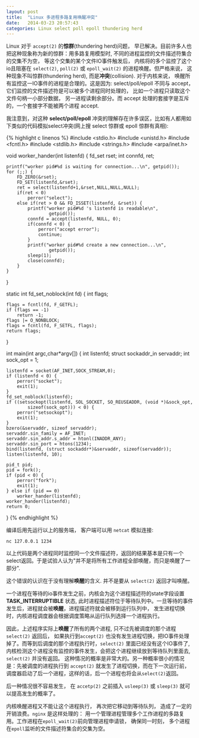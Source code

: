 ```yaml
---
layout: post
title:  "Linux 多进程多路复用唤醒冲突"
date:   2014-03-23 20:57:43
categories: Linux select poll epoll thundering herd
---
```


Linux 对于 `accept(2)` 的**惊群**(thundering herd)问题，
早已解决。目前许多人也把这种现象称为新的惊群：用多路复用模型时,
不同的进程监控的文件描述符集合的交集不为空， 等这个交集的某个文件IO事件触发后，
内核将的多个监控了这个io且阻塞在 `select(2)`, `poll(2)` 或
`epoll_wait(2)` 的进程唤醒。但严格来说， 这种现象不叫惊群(thundering herd),
而是**冲突**(collision). 对于内核来说，
唤醒所有监控这一IO事件的进程是合理的。这是因为: select/poll/epoll 不同与
accept， 它们监控的文件描述符是可以被多个进程同时处理的，
比如一个进程只读取这个文件句柄一小部分数据， 另一进程读剩余部分。而 accept
处理的套接字是互斥的，一个套接字不能被两个进程 accept.

我注意到，对这种 **select/poll/epoll**
冲突的理解存在许多误区，比如有人都用如下类似的代码模拟select冲突(网上搜 select
惊群或 epoll 惊群有真相):

{% highlight c linenos %}
#include <stdio.h>
#include <unistd.h>
#include <fcntl.h>
#include <stdlib.h>
#include <strings.h>
#include <arpa/inet.h>

void worker_hander(int listenfd)
{
	fd_set rset;
	int connfd, ret;

	printf("worker pid#%d is waiting for connection...\n", getpid());
	for (;;) {
		FD_ZERO(&rset);
		FD_SET(listenfd,&rset);
		ret = select(listenfd+1,&rset,NULL,NULL,NULL);
		if(ret < 0)
			perror("select");
		else if(ret > 0 && FD_ISSET(listenfd, &rset)) {
			printf("worker pid#%d 's listenfd is readable\n",
					getpid());
			connfd = accept(listenfd, NULL, 0);
			if(connfd < 0) {
				perror("accept error");
				continue;
			}
			printf("worker pid#%d create a new connection...\n",
					getpid());
			sleep(1);
			close(connfd);
		}
	}
}

static int fd_set_noblock(int fd)
{
	int flags;

	flags = fcntl(fd, F_GETFL);
	if (flags == -1)
		return -1;
	flags |= O_NONBLOCK;
	flags = fcntl(fd, F_SETFL, flags);
	return flags;
}

int main(int argc,char*argv[])
{
	int listenfd;
	struct sockaddr_in servaddr;
	int sock_opt = 1;

	listenfd = socket(AF_INET,SOCK_STREAM,0);
	if (listenfd < 0) {
		perror("socket");
		exit(1);
	}
	fd_set_noblock(listenfd);
	if ((setsockopt(listenfd, SOL_SOCKET, SO_REUSEADDR, (void *)&sock_opt,
			sizeof(sock_opt))) < 0) {
		perror("setsockopt");
		exit(1);
	}
	bzero(&servaddr, sizeof servaddr);
	servaddr.sin_family = AF_INET;
	servaddr.sin_addr.s_addr = htonl(INADDR_ANY);
	servaddr.sin_port = htons(1234);
	bind(listenfd, (struct sockaddr*)&servaddr, sizeof(servaddr));
	listen(listenfd, 10);

	pid_t pid;
	pid = fork();
	if (pid < 0) {
		perror("fork");
		exit(1);
	} else if (pid == 0)
		worker_hander(listenfd);
	worker_hander(listenfd);
	return 0;
}
{% endhighlight %}

编译后用先运行以上的服务端， 客户端可以用 `netcat` 模拟连接:

	nc 127.0.0.1 1234

以上代码是两个进程同时监控同一个文件描述符，返回的结果基本是只有一个select返回。于是试验人认为"并不是将所有工作进程全部唤醒，而只是唤醒了一部分".

这个错误的认识在于没有理解**唤醒**的含义. 并不是要从 `select(2)` 返回才叫唤醒。

一个进程在等待的io事件发生之前，内核会为这个进程描述符的state字段设置
**TASK_INTERRUPTIBLE** 状态,
此时进程描述符位于等待队列中。一旦等待的事件发生后，进程就会被**唤醒**，进程描述符就会被移到运行队列中，
发生进程切换时，内核进程调度器会根据调度策略从运行队列选择一个进程执行。

因此，上述程序实际上**唤醒**了所有的两个进程, 只不过先被调度的那个进程
`select(2)` 返回后， 如果执行到`accept(2)`
也没有发生进程切换，把IO事件处理掉了。而等到后调度的那个进程执行时，`select(2)`
里面已经没有这个IO事件了,
内核检测这个进程没有监控的事件发生，会把这个进程继续放到等待队列里面去,
`select(2)` 并没有返回。
这种情况的概率是非常大的。另一种概率很小的情况是：先被调度的进程执行到
`accept(2)`
就发生了进程切换，而在下一次运行前，调度器启动了后一个进程，这样的话，后一个进程也将会从`select(2)`返回。

后一种情况很不容易发生， 在 `accetp(2)` 之前插入 `usleep(3)` 或 `sleep(3)`
就可以提高发生的概率了。

内核唤醒进程又不能让这个进程执行， 再次把它移动到等待队列，
造成了一定的开销浪费。`nginx` 是这样处理的：
用一个管理进程管理多个工作进程的多路复用。工作进程在`epoll_wait(2)`前向管理进程申请锁，
确保同一时刻， 多个进程在`epoll`监听的文件描述符集合的交集为空。
